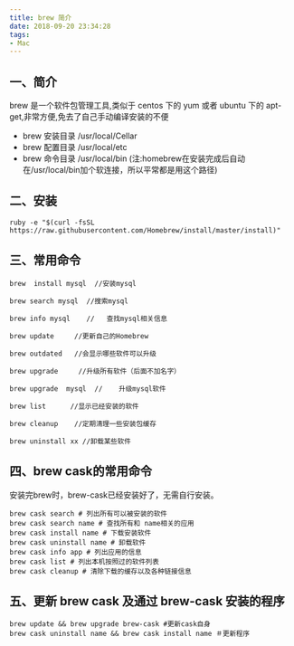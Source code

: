 ```yaml
---
title: brew 简介
date: 2018-09-20 23:34:28
tags:
- Mac
---
```


## 一、简介

brew 是一个软件包管理工具,类似于 centos 下的 yum 或者 ubuntu 下的 apt-get,非常方便,免去了自己手动编译安装的不便

- brew 安装目录 /usr/local/Cellar
- brew 配置目录 /usr/local/etc
- brew 命令目录 /usr/local/bin (注:homebrew在安装完成后自动在/usr/local/bin加个软连接，所以平常都是用这个路径)

## 二、安装

```shell
ruby -e "$(curl -fsSL https://raw.githubusercontent.com/Homebrew/install/master/install)" 
```

## 三、常用命令

```shell
brew  install mysql  //安装mysql

brew search mysql  //搜索mysql

brew info mysql    //   查找mysql相关信息

brew update     //更新自己的Homebrew

brew outdated   //会显示哪些软件可以升级

brew upgrade     //升级所有软件（后面不加名字）

brew upgrade  mysql  //    升级mysql软件

brew list      //显示已经安装的软件

brew cleanup    //定期清理一些安装包缓存

brew uninstall xx //卸载某些软件
```

## 四、brew cask的常用命令
安装完brew时，brew-cask已经安装好了，无需自行安装。
```shell
brew cask search # 列出所有可以被安装的软件
brew cask search name # 查找所有和 name相关的应用
brew cask install name # 下载安装软件
brew cask uninstall name # 卸载软件
brew cask info app # 列出应用的信息
brew cask list # 列出本机按照过的软件列表
brew cask cleanup # 清除下载的缓存以及各种链接信息
```

## 五、更新 brew cask 及通过 brew-cask 安装的程序

```shell
brew update && brew upgrade brew-cask #更新cask自身
brew cask uninstall name && brew cask install name ＃更新程序
```
